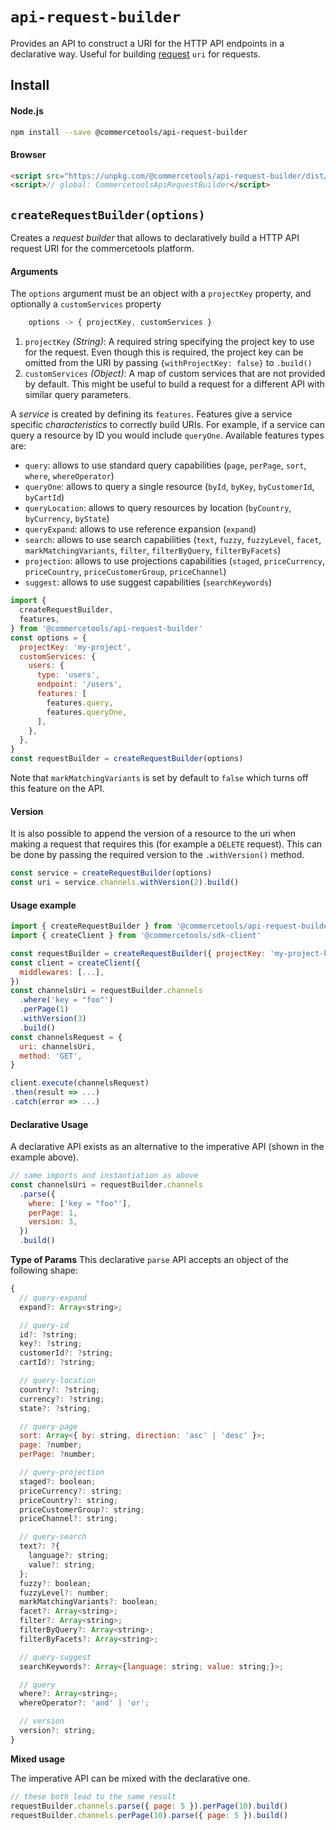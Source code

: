 # `api-request-builder`
Provides an API to construct a URI for the HTTP API endpoints in a declarative way. Useful for building [request](/sdk/Glossary.md#clientrequest) `uri` for requests.

## Install

#### Node.js
```bash
npm install --save @commercetools/api-request-builder
```

#### Browser
```html
<script src="https://unpkg.com/@commercetools/api-request-builder/dist/commercetools-api-request-builder.umd.min.js"></script>
<script>// global: CommercetoolsApiRequestBuilder</script>
```

## `createRequestBuilder(options)`

Creates a *request builder* that allows to declaratively build a HTTP API request URI for the commercetools platform.

#### Arguments

The `options` argument must be an object with a `projectKey` property, and optionally a `customServices` property
```js
    options -> { projectKey, customServices }
```

1. `projectKey` *(String)*: A required string specifying the project key to use for the request. Even though this is required, the project key can be omitted from the URI by passing `{withProjectKey: false}` to `.build()`
2. `customServices` *(Object)*: A map of custom services that are not provided by default. This might be useful to build a request for a different API with similar query parameters.

A _service_ is created by defining its `features`. Features give a service specific _characteristics_ to correctly build URIs. For example, if a service can query a resource by ID you would include `queryOne`. Available features types are:

- `query`: allows to use standard query capabilities (`page`, `perPage`, `sort`, `where`, `whereOperator`)
- `queryOne`: allows to query a single resource (`byId`, `byKey`, `byCustomerId`, `byCartId`)
- `queryLocation`: allows to query resources by location (`byCountry`, `byCurrency`, `byState`)
- `queryExpand`: allows to use reference expansion (`expand`)
- `search`: allows to use search capabilities (`text`, `fuzzy`, `fuzzyLevel`, `facet`, `markMatchingVariants`, `filter`, `filterByQuery`, `filterByFacets`)
- `projection`: allows to use projections capabilities (`staged`, `priceCurrency`, `priceCountry`, `priceCustomerGroup`, `priceChannel`)
- `suggest`: allows to use suggest capabilities (`searchKeywords`)

```js
import {
  createRequestBuilder,
  features,
} from '@commercetools/api-request-builder'
const options = {
  projectKey: 'my-project',
  customServices: {
    users: {
      type: 'users',
      endpoint: '/users',
      features: [
        features.query,
        features.queryOne,
      ],
    },
  },
}
const requestBuilder = createRequestBuilder(options)
```

Note that `markMatchingVariants` is set by default to `false` which turns off this feature on the API.

#### Version

It is also possible to append the version of a resource to the uri when making a request that requires this (for example a `DELETE` request). This can be done by passing the required version to the `.withVersion()` method.

```js
const service = createRequestBuilder(options)
const uri = service.channels.withVersion(2).build()
```

#### Usage example

```js
import { createRequestBuilder } from '@commercetools/api-request-builder'
import { createClient } from '@commercetools/sdk-client'

const requestBuilder = createRequestBuilder({ projectKey: 'my-project-key' })
const client = createClient({
  middlewares: [...],
})
const channelsUri = requestBuilder.channels
  .where('key = "foo"')
  .perPage(1)
  .withVersion(3)
  .build()
const channelsRequest = {
  uri: channelsUri,
  method: 'GET',
}

client.execute(channelsRequest)
.then(result => ...)
.catch(error => ...)
```

#### Declarative Usage

A declarative API exists as an alternative to the imperative API (shown in the example above).

```js
// same imports and instantiation as above
const channelsUri = requestBuilder.channels
  .parse({
    where: ['key = "foo"'],
    perPage: 1,
    version: 3,
  })
  .build()
```

**Type of Params**
This declarative `parse` API accepts an object of the following shape:

```js
{
  // query-expand
  expand?: Array<string>;

  // query-id
  id?: ?string;
  key?: ?string;
  customerId?: ?string;
  cartId?: ?string;

  // query-location
  country?: ?string;
  currency?: ?string;
  state?: ?string;

  // query-page
  sort: Array<{ by: string, direction: 'asc' | 'desc' }>;
  page: ?number;
  perPage: ?number;

  // query-projection
  staged?: boolean;
  priceCurrency?: string;
  priceCountry?: string;
  priceCustomerGroup?: string;
  priceChannel?: string;

  // query-search
  text?: ?{
    language?: string;
    value?: string;
  };
  fuzzy?: boolean;
  fuzzyLevel?: number;
  markMatchingVariants?: boolean;
  facet?: Array<string>;
  filter?: Array<string>;
  filterByQuery?: Array<string>;
  filterByFacets?: Array<string>;

  // query-suggest
  searchKeywords?: Array<{language: string; value: string;}>;

  // query
  where?: Array<string>;
  whereOperator?: 'and' | 'or';

  // version
  version?: string;
}
```

**Mixed usage**

The imperative API can be mixed with the declarative one.

```js
// these both lead to the same result
requestBuilder.channels.parse({ page: 5 }).perPage(10).build()
requestBuilder.channels.perPage(10).parse({ page: 5 }).build()
```
